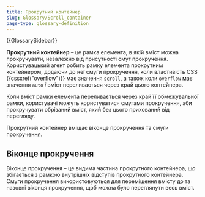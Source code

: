 ```yaml
---
title: Прокрутний контейнер
slug: Glossary/Scroll_container
page-type: glossary-definition
---
```


{{GlossarySidebar}}

**Прокрутний контейнер** – це рамка елемента, в якій вміст можна прокручувати, незалежно від присутності смуг прокручення. Користувацький агент робить рамку елемента прокрутним контейнером, додаючи до неї смуги прокручення, коли властивість CSS {{cssxref("overflow")}} має значення `scroll`, а також коли `overflow` має значення `auto` _і_ вміст переливається через край цього контейнера.

Коли вміст рамки елемента переливається через край її обмежувальної рамки, користувачі можуть користуватися смугами прокручення, аби прокручувати обрізаний вміст, який без цього прихований від перегляду.

Прокрутний контейнер вміщає віконце прокручення та смуги прокручення.

## Віконце прокручення

Віконце прокручення – це видима частина прокрутного контейнера, що збігається з рамкою внутрішніх відступів прокрутного контейнера. Смуги прокручення використовуються для переміщення вмісту до та назовні віконця прокручення, щоб можна було переглянути весь вміст.
